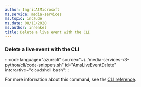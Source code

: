 ```yaml
---
author: IngridAtMicrosoft
ms.service: media-services
ms.topic: include
ms.date: 08/18/2020
ms.author: inhenkel
title: Delete a live event with the CLI
---
```


### Delete a live event with the CLI

:::code language="azurecli" source="~/../media-services-v3-python/cli/code-snippets.sh" id="AmsLiveEventDelete" interactive="cloudshell-bash":::

For more information about this command, see the [CLI reference](/cli/azure/ams/live-event?view=azure-cli-latest#az-ams-live-event-delete&preserve-view=true).

